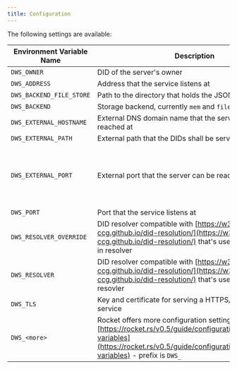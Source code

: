 ```yaml
---
title: Configuration
---
```


The following settings are available:

| **Environment Variable Name** | **Description**                                                                                                                                                                                          | **Required** | **Default**                                                                                                                             | **Example**                                                |
| ----------------------------- | -------------------------------------------------------------------------------------------------------------------------------------------------------------------------------------------------------- | ------------ | --------------------------------------------------------------------------------------------------------------------------------------- | ---------------------------------------------------------- |
| `DWS_OWNER`                   | DID of the server's owner                                                                                                                                                                                | **yes**      |                                                                                                                                         | `did:key:z6MkrAvU5DpYtUjpJpohoKyKvWdbrQ1yyZcgM5TodLowsahP` |
| `DWS_ADDRESS`                 | Address that the service listens at                                                                                                                                                                      | no           | `127.0.0.1`                                                                                                                             | `0.0.0.0`                                                  |
| `DWS_BACKEND_FILE_STORE`      | Path to the directory that holds the JSON DID files                                                                                                                                                      | no           | `$PWD/did_store`                                                                                                                        | `/usr/web-id/did_store`                                    |
| `DWS_BACKEND`                 | Storage backend, currently `mem` and `file` are implemented                                                                                                                                              | no           | `mem`                                                                                                                                   | `file`                                                     |
| `DWS_EXTERNAL_HOSTNAME`       | External DNS domain name that the server can be reached at                                                                                                                                               | no           | `localhost`                                                                                                                             | `example.com`                                              |
| `DWS_EXTERNAL_PATH`           | External path that the DIDs shall be served at                                                                                                                                                           | no           | `/`                                                                                                                                     | `/dids`                                                    |
| `DWS_EXTERNAL_PORT`           | External port that the server can be reached at                                                                                                                                                          | no           | `$DWS_PORT` if `$HOSTNAME == "localhost"`, otherwise `443` as required by the [specifiction](https://w3c-ccg.github.io/did-method-web/) | `3000`                                                     |
| `DWS_PORT`                    | Port that the service listens at                                                                                                                                                                         | no           | `3000`                                                                                                                                  | `3000`                                                     |
| `DWS_RESOLVER_OVERRIDE`       | DID resolver compatible with [https://w3c-ccg.github.io/did-resolution/](https://w3c-ccg.github.io/did-resolution/) that's used before the built-in resolver                                             | no           |                                                                                                                                         | `http://uni-resolver-web:8080/1.0/identifiers/`            |
| `DWS_RESOLVER`                | DID resolver compatible with [https://w3c-ccg.github.io/did-resolution/](https://w3c-ccg.github.io/did-resolution/) that's used after the built-in resovler                                              | no           |                                                                                                                                         | `http://uni-resolver-web:8080/1.0/identifiers/`            |
| `DWS_TLS`                     | Key and certificate for serving a HTTPS/TLS secured service                                                                                                                                              | no           |                                                                                                                                         | `{certs="my.crt", key="private.key"}`                      |
| `DWS_<more>`                  | Rocket offers more configuration settings, see [https://rocket.rs/v0.5/guide/configuration/#environment-variables](https://rocket.rs/v0.5/guide/configuration/#environment-variables) - prefix is `DWS_` | no           |                                                                                                                                         |                                                            |
